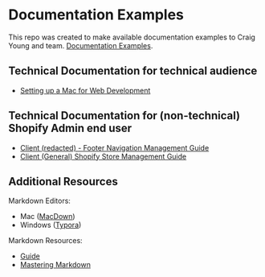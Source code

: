 # Documentation Examples

This repo was created to make available documentation examples to Craig Young and team. [Documentation Examples](https://github.com/jeremybwilson/documentation-examples).

## Technical Documentation for technical audience 
- [Setting up a Mac for Web Development](https://gist.github.com/jeremybwilson/31a8a7deda0504128111c519812456ec)

## Technical Documentation for (non-technical) Shopify Admin end user
- [Client (redacted) - Footer Navigation Management Guide](https://github.com/jeremybwilson/documentation-examples/blob/master/Client%20(Redacted)%20Store%20Footer%20Navigation%20Guide.md)
- [Client (General) Shopify Store Management Guide](https://github.com/jeremybwilson/documentation-examples/blob/master/Shopify%20MGMT%20Guide%20-%20Full.pdf)

## Additional Resources

Markdown Editors:

- Mac ([MacDown](https://macdown.uranusjr.com/))
- Windows ([Typora](https://typora.io/))

Markdown Resources:

- [Guide](https://www.markdownguide.org/)
- [Mastering Markdown](https://guides.github.com/features/mastering-markdown/)
